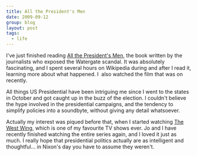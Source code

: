 ```yaml
---
title: All the President's Men
date: 2009-09-12
group: blog
layout: post
tags:
  - life
---
```

I've just finished reading [All the President's Men](http://www.amazon.co.uk/gp/product/0747578591?ie=UTF8&amp;tag=crawleys-21&amp;linkCode=as2&amp;camp=1634&amp;creative=6738&amp;creativeASIN=0747578591), the book written by the journalists who exposed the Watergate scandal. It was absolutely fascinating, and I spent several hours on Wikipedia during and after I read it, learning more about what happened. I  also watched the film that was on recently.

All things US Presidential have been intriguing me since I went to the states in October and got caught up in the buzz of the election. I couldn't believe the hype involved in the presidential campaigns, and the tendency to simplify policies into a soundbyte, without giving any detail whatsoever.

Actually my interest was piqued before that, when I started watching [The West Wing](http://www.amazon.co.uk/gp/product/B002HRE4DI?ie=UTF8&amp;tag=crawleys-21&amp;linkCode=as2&amp;camp=1634&amp;creative=6738&amp;creativeASIN=B002HRE4DI), which is one of my favourite TV shows ever. Jo and I have recently finished watching the entire series again, and I loved it just as much. I really hope that presidential politics actually are as intelligent and thoughtful... in Nixon's day you have to assume they weren't.